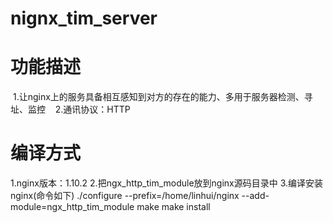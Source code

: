 # nignx_tim_server
# 功能描述
  1.让nginx上的服务具备相互感知到对方的存在的能力、多用于服务器检测、寻址、监控  
  2.通讯协议：HTTP
  
# 编译方式
  1.nginx版本：1.10.2
  2.把ngx_http_tim_module放到nginx源码目录中
  3.编译安装nginx(命令如下)
  ./configure --prefix=/home/linhui/nginx --add-module=ngx_http_tim_module
  make
  make install
